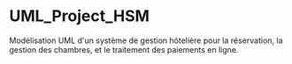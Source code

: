 # UML_Project_HSM
Modélisation UML d'un système de gestion hôtelière pour la réservation, la gestion des chambres, et le traitement des paiements en ligne.
